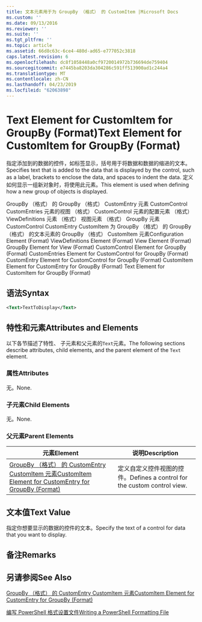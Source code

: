 ```yaml
---
title: 文本元素用于为 GroupBy （格式） 的 CustomItem |Microsoft Docs
ms.custom: ''
ms.date: 09/13/2016
ms.reviewer: ''
ms.suite: ''
ms.tgt_pltfrm: ''
ms.topic: article
ms.assetid: 66d8c63c-6ce4-480d-ad65-e777052c3818
caps.latest.revision: 6
ms.openlocfilehash: dc8f1058448a0cf9720014972b736694de759404
ms.sourcegitcommit: e7445ba8203da304286c591ff513900ad1c244a4
ms.translationtype: MT
ms.contentlocale: zh-CN
ms.lasthandoff: 04/23/2019
ms.locfileid: "62063898"
---
```

# <a name="text-element-for-customitem-for-groupby-format"></a><span data-ttu-id="79807-102">Text Element for CustomItem for GroupBy (Format)</span><span class="sxs-lookup"><span data-stu-id="79807-102">Text Element for CustomItem for GroupBy (Format)</span></span>

<span data-ttu-id="79807-103">指定添加到的数据的控件，如标签显示，括号用于将数据和数据的缩进的文本。</span><span class="sxs-lookup"><span data-stu-id="79807-103">Specifies text that is added to the data that is displayed by the control, such as a label, brackets to enclose the data, and spaces to indent the data.</span></span> <span data-ttu-id="79807-104">定义如何显示一组新对象时，将使用此元素。</span><span class="sxs-lookup"><span data-stu-id="79807-104">This element is used when defining how a new group of objects is displayed.</span></span>

<span data-ttu-id="79807-105">GroupBy （格式） 的 GroupBy （格式） CustomEntry 元素 CustomControl CustomEntries 元素的视图 （格式） CustomControl 元素的配置元素 （格式） ViewDefinitions 元素 （格式） 视图元素 （格式） GroupBy 元素CustomControl CustomEntry CustomItem 为 GroupBy （格式） 的 GroupBy （格式） 的文本元素的 GroupBy （格式） CustomItem 元素</span><span class="sxs-lookup"><span data-stu-id="79807-105">Configuration Element (Format) ViewDefinitions Element (Format) View Element (Format) GroupBy Element for View (Format) CustomControl Element for GroupBy (Format) CustomEntries Element for CustomControl for GroupBy (Format) CustomEntry Element for CustomControl for GroupBy (Format) CustomItem Element for CustomEntry for GroupBy (Format) Text Element for CustomItem for GroupBy (Format)</span></span>

## <a name="syntax"></a><span data-ttu-id="79807-106">语法</span><span class="sxs-lookup"><span data-stu-id="79807-106">Syntax</span></span>

```xml
<Text>TextToDisplay</Text>
```

## <a name="attributes-and-elements"></a><span data-ttu-id="79807-107">特性和元素</span><span class="sxs-lookup"><span data-stu-id="79807-107">Attributes and Elements</span></span>

<span data-ttu-id="79807-108">以下各节描述了特性、 子元素和父元素的`Text`元素。</span><span class="sxs-lookup"><span data-stu-id="79807-108">The following sections describe attributes, child elements, and the parent element of the `Text` element.</span></span>

### <a name="attributes"></a><span data-ttu-id="79807-109">属性</span><span class="sxs-lookup"><span data-stu-id="79807-109">Attributes</span></span>

<span data-ttu-id="79807-110">无。</span><span class="sxs-lookup"><span data-stu-id="79807-110">None.</span></span>

### <a name="child-elements"></a><span data-ttu-id="79807-111">子元素</span><span class="sxs-lookup"><span data-stu-id="79807-111">Child Elements</span></span>

<span data-ttu-id="79807-112">无。</span><span class="sxs-lookup"><span data-stu-id="79807-112">None.</span></span>

### <a name="parent-elements"></a><span data-ttu-id="79807-113">父元素</span><span class="sxs-lookup"><span data-stu-id="79807-113">Parent Elements</span></span>

|<span data-ttu-id="79807-114">元素</span><span class="sxs-lookup"><span data-stu-id="79807-114">Element</span></span>|<span data-ttu-id="79807-115">说明</span><span class="sxs-lookup"><span data-stu-id="79807-115">Description</span></span>|
|-------------|-----------------|
|[<span data-ttu-id="79807-116">GroupBy （格式） 的 CustomEntry CustomItem 元素</span><span class="sxs-lookup"><span data-stu-id="79807-116">CustomItem Element for CustomEntry for GroupBy (Format)</span></span>](./customitem-element-for-customentry-for-groupby-format.md)|<span data-ttu-id="79807-117">定义自定义控件视图的控件。</span><span class="sxs-lookup"><span data-stu-id="79807-117">Defines a control for the custom control view.</span></span>|

## <a name="text-value"></a><span data-ttu-id="79807-118">文本值</span><span class="sxs-lookup"><span data-stu-id="79807-118">Text Value</span></span>

<span data-ttu-id="79807-119">指定你想要显示的数据的控件的文本。</span><span class="sxs-lookup"><span data-stu-id="79807-119">Specify the text of a control for data that you want to display.</span></span>

## <a name="remarks"></a><span data-ttu-id="79807-120">备注</span><span class="sxs-lookup"><span data-stu-id="79807-120">Remarks</span></span>

## <a name="see-also"></a><span data-ttu-id="79807-121">另请参阅</span><span class="sxs-lookup"><span data-stu-id="79807-121">See Also</span></span>

[<span data-ttu-id="79807-122">GroupBy （格式） 的 CustomEntry CustomItem 元素</span><span class="sxs-lookup"><span data-stu-id="79807-122">CustomItem Element for CustomEntry for GroupBy (Format)</span></span>](./customitem-element-for-customentry-for-groupby-format.md)

[<span data-ttu-id="79807-123">编写 PowerShell 格式设置文件</span><span class="sxs-lookup"><span data-stu-id="79807-123">Writing a PowerShell Formatting File</span></span>](./writing-a-powershell-formatting-file.md)
